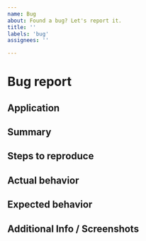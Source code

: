 ```yaml
---
name: Bug
about: Found a bug? Let's report it.
title: ''
labels: 'bug'
assignees: ''

---
```


# Bug report

## Application
<!--
  Which application were you using when you noticed the problem?
  eg: Talkify, Teamwork iOS, Teamwork Web, Chrome Extension, ....
-->

## Summary
<!--
  Provide a crisp description of the issue.
  Clearly list any preconditions that need to be met to reproduce this issue.
-->

## Steps to reproduce
<!--
  Steps to reproduce the behavior:
    1. Go to '...'
    2. Click on '....'
    3. Scroll down to '....'
    4. See error
-->

## Actual behavior
<!--
  A clear and concise description of what is happening.
-->

## Expected behavior
<!--
  A clear and concise description of what you expected to happen.
-->

## Additional Info / Screenshots
<!--
  Add any other context about the problem here.
-->
